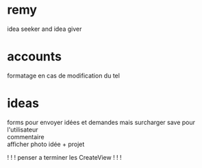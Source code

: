 # remy
 idea seeker and idea giver

# accounts
formatage en cas de modification du tel

# ideas
forms pour envoyer idées et demandes mais surcharger save pour l'utilisateur <br>
commentaire <br>
afficher photo idée + projet

! ! ! penser a terminer les CreateView ! ! !